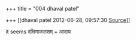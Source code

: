 +++
title = "004 dhaval patel"

+++
[[dhaval patel	2012-06-28, 09:57:30 [Source](https://groups.google.com/g/samskrita/c/-MTEcuFTTTY)]]



it seems दक्षिणाकलशम्‌ + आदाय  

